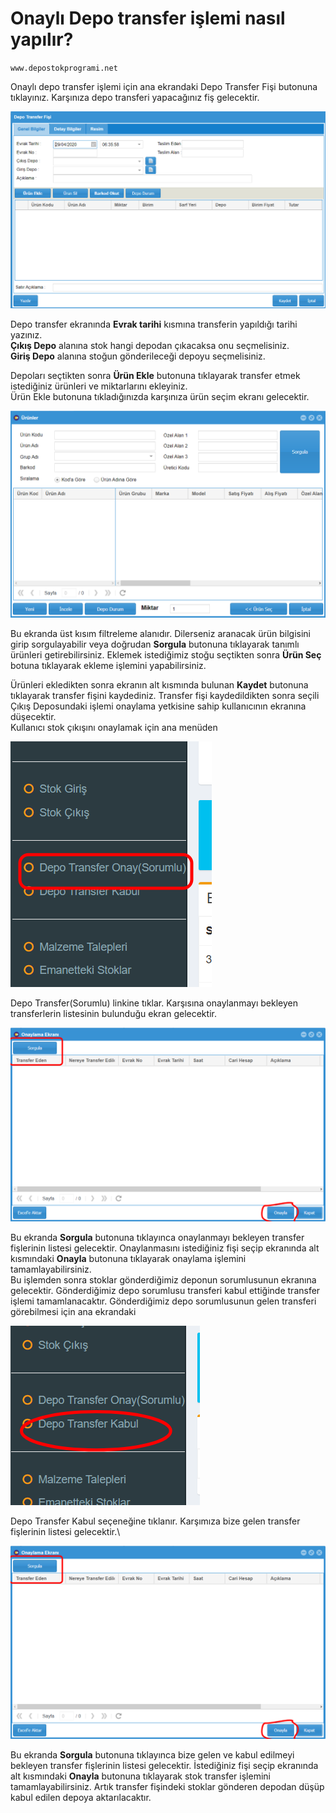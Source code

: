 # Onaylı Depo transfer işlemi nasıl yapılır?

`www.depostokprogrami.net`

Onaylı depo transfer işlemi için ana ekrandaki Depo Transfer Fişi butonuna tıklayınız. Karşınıza depo transferi yapacağınız fiş gelecektir.

![Depo Transfer Fiş Ekranı](<../../../.gitbook/assets/image (19).png>)

Depo transfer ekranında **Evrak tarihi** kısmına transferin yapıldığı tarihi yazınız. \
**Çıkış Depo** alanına stok hangi depodan çıkacaksa onu seçmelisiniz. \
**Giriş Depo** alanına stoğun gönderileceği depoyu seçmelisiniz.

Depoları seçtikten sonra **Ürün Ekle** butonuna tıklayarak transfer etmek istediğiniz ürünleri ve miktarlarını ekleyiniz.\
Ürün Ekle butonuna tıkladığınızda karşınıza ürün seçim ekranı gelecektir.&#x20;

![](<../../../.gitbook/assets/image (20).png>)

Bu ekranda üst kısım filtreleme alanıdır. Dilerseniz aranacak ürün bilgisini girip sorgulayabilir veya doğrudan **Sorgula** butonuna tıklayarak tanımlı ürünleri getirebilirsiniz. Eklemek istediğimiz stoğu seçtikten sonra **Ürün Seç** botuna tıklayarak ekleme işlemini yapabilirsiniz.

Ürünleri ekledikten sonra ekranın alt kısmında bulunan **Kaydet** butonuna tıklayarak transfer fişini kaydediniz. Transfer fişi kaydedildikten sonra seçili Çıkış Deposundaki işlemi onaylama yetkisine sahip kullanıcının ekranına düşecektir. \
Kullanıcı stok çıkışını onaylamak için ana menüden&#x20;

![](<../../../.gitbook/assets/image (21).png>)

Depo Transfer(Sorumlu) linkine tıklar. Karşısına onaylanmayı bekleyen transferlerin listesinin bulunduğu ekran gelecektir.

![](<../../../.gitbook/assets/image (22).png>)

Bu ekranda **Sorgula** butonuna tıklayınca onaylanmayı bekleyen transfer fişlerinin listesi gelecektir. Onaylanmasını istediğiniz fişi seçip ekranında alt kısmındaki **Onayla** butonuna tıklayarak onaylama işlemini tamamlayabilirsiniz.\
Bu işlemden sonra stoklar gönderdiğimiz deponun sorumlusunun ekranına gelecektir. Gönderdiğimiz depo sorumlusu transferi kabul ettiğinde transfer işlemi tamamlanacaktır. Gönderdiğimiz depo sorumlusunun gelen transferi görebilmesi için ana ekrandaki&#x20;

![](<../../../.gitbook/assets/image (23).png>)

Depo Transfer Kabul seçeneğine tıklanır. Karşımıza bize gelen transfer fişlerinin listesi gelecektir.\


![](<../../../.gitbook/assets/image (22).png>)

Bu ekranda **Sorgula** butonuna tıklayınca bize gelen ve kabul edilmeyi bekleyen transfer fişlerinin listesi gelecektir. İstediğiniz fişi seçip ekranında alt kısmındaki **Onayla** butonuna tıklayarak stok transfer işlemini tamamlayabilirsiniz. Artık transfer fişindeki stoklar gönderen depodan düşüp kabul edilen depoya aktarılacaktır.



&#x20;
